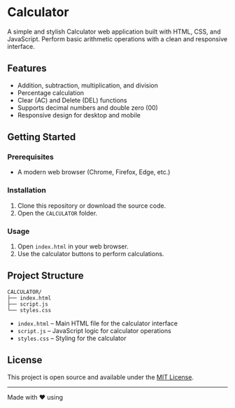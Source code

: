 # Calculator

A simple and stylish Calculator web application built with HTML, CSS, and JavaScript. Perform basic arithmetic operations with a clean and responsive interface.

## Features

- Addition, subtraction, multiplication, and division
- Percentage calculation
- Clear (AC) and Delete (DEL) functions
- Supports decimal numbers and double zero (00)
- Responsive design for desktop and mobile

## Getting Started

### Prerequisites

- A modern web browser (Chrome, Firefox, Edge, etc.)

### Installation

1. Clone this repository or download the source code.
2. Open the `CALCULATOR` folder.

### Usage

1. Open `index.html` in your web browser.
2. Use the calculator buttons to perform calculations.

## Project Structure

```
CALCULATOR/
├── index.html
├── script.js
└── styles.css
```

- `index.html` – Main HTML file for the calculator interface
- `script.js` – JavaScript logic for calculator operations
- `styles.css` – Styling for the calculator

## License

This project is open source and available under the [MIT License](LICENSE).

---

Made with ❤️ using
